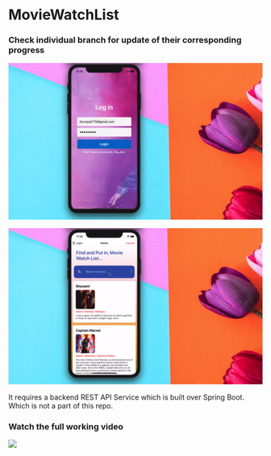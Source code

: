 # MovieWatchList

### Check individual branch for update of their corresponding progress

![Preview](screenshots/Movie_Watch_React_Native_part_2_-Demo2y.gif)

![Preview](screenshots/Movie_Watch_React_Native_part_2_-Demo.gif)

 It requires a backend REST API Service which is built over Spring Boot. Which is not a part of this repo.

### Watch the full working video
[![](http://img.youtube.com/vi/_5XbdAbEcAc/0.jpg)](http://www.youtube.com/watch?v=_5XbdAbEcAc "Video Demo")
